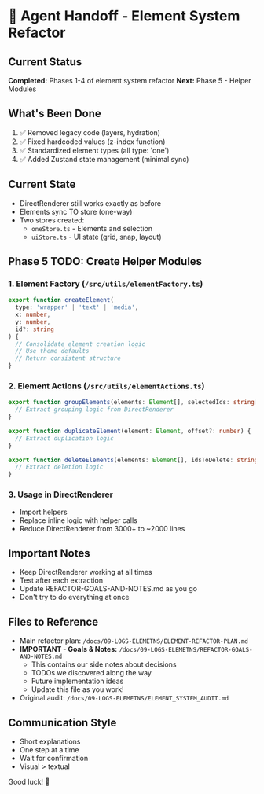 # 🤝 Agent Handoff - Element System Refactor

## Current Status
**Completed:** Phases 1-4 of element system refactor
**Next:** Phase 5 - Helper Modules

## What's Been Done
1. ✅ Removed legacy code (layers, hydration)
2. ✅ Fixed hardcoded values (z-index function)
3. ✅ Standardized element types (all type: 'one')
4. ✅ Added Zustand state management (minimal sync)

## Current State
- DirectRenderer still works exactly as before
- Elements sync TO store (one-way)
- Two stores created:
  - `oneStore.ts` - Elements and selection
  - `uiStore.ts` - UI state (grid, snap, layout)

## Phase 5 TODO: Create Helper Modules

### 1. Element Factory (`/src/utils/elementFactory.ts`)
```typescript
export function createElement(
  type: 'wrapper' | 'text' | 'media',
  x: number,
  y: number,
  id?: string
) {
  // Consolidate element creation logic
  // Use theme defaults
  // Return consistent structure
}
```

### 2. Element Actions (`/src/utils/elementActions.ts`)
```typescript
export function groupElements(elements: Element[], selectedIds: string[]) {
  // Extract grouping logic from DirectRenderer
}

export function duplicateElement(element: Element, offset?: number) {
  // Extract duplication logic
}

export function deleteElements(elements: Element[], idsToDelete: string[]) {
  // Extract deletion logic
}
```

### 3. Usage in DirectRenderer
- Import helpers
- Replace inline logic with helper calls
- Reduce DirectRenderer from 3000+ to ~2000 lines

## Important Notes
- Keep DirectRenderer working at all times
- Test after each extraction
- Update REFACTOR-GOALS-AND-NOTES.md as you go
- Don't try to do everything at once

## Files to Reference
- Main refactor plan: `/docs/09-LOGS-ELEMETNS/ELEMENT-REFACTOR-PLAN.md`
- **IMPORTANT - Goals & Notes:** `/docs/09-LOGS-ELEMETNS/REFACTOR-GOALS-AND-NOTES.md`
  - This contains our side notes about decisions
  - TODOs we discovered along the way
  - Future implementation ideas
  - Update this file as you work!
- Original audit: `/docs/09-LOGS-ELEMETNS/ELEMENT_SYSTEM_AUDIT.md`

## Communication Style
- Short explanations
- One step at a time
- Wait for confirmation
- Visual > textual

Good luck! 🚀